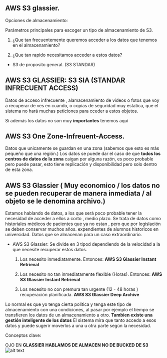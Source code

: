 ## AWS S3 glassier.

Opciones de almacenamiento: 

Parámetros principales para escoger un tipo de almacenamiento de S3.

1. ¿Que tan frecuentemente queremos acceder a los datos que tenemos en el almacenamiento?

2. ¿Que tan rapido necesitamos acceder a estos datos?


- S3 de proposito general. (S3 STANDAR)

## AWS S3 GLASSIER:  S3 SIA (STANDAR INFRECUENT ACCESS)
Datos de acceso infrecuente , alamacenamiento de videos o fotos que voy a recuperar de ves en cuando, o copias de seguridad muy estatica, que el sistema no hará muchas peticiones para cceder a estos objetos.

Si además los datos no son muy **importantes**  tenemos aquí 
## AWS S3 One Zone-Infreuent-Access. 

Datos que unicamente se guardan en una zona (sabemos que esto es más pequeño que una región.) Los datos se puede dar el caso de que **todos los centros de datos de la zona** caigan por alguna razón, es poco probable pero puede pasar, esto tiene replicación y disponibilidad pero solo dentro de esta zona.

## AWS S3 Glassier  ( Muy economico / los datos no se pueden recuperar de manera inmediata / al objeto se le denomina archivo.)
Estamos hablando de datos, a los que será poco probable tener la necesidad de acceder a ellos a corto , medio plazo. Se trata de datos como historiales médicos de pacientes que ya no estan , pero que por legislación se deben conservar muchos años. expendientes de alumnos historicos en universidad. Datos que se almacenan para un caso extraordinario. 

- AWS S3 Glassier:  Se divide en 3 tipod dependiendo de la velocidad a la que necesite recuperar estos datos. 

    1. Los necesito inmediatamente. Entonces: **AWS S3 Glassier Instant Retrieval**

    2. Los necesito no tan inmediatamente flexible (Horas). Entonces: **AWS S3 Glassier Instant Retrieval**

    3. Los necesito no con premura tan urgente (12 - 48 horas ) recuperación planificada. **AWS S3 Glassier Deep Archive**

Lo normal es que yo tenga cierta politica y tenga este tipo de almacenamiento con una condiciones, al pasar por ejemplo el tiempo se transfieren los datos de un almacenamiento a otro. **Tambien existe una gestión inteligente de los datos** El sistema mira que tanto accedo a esos datos y puede sugerir moverlos a una u otra parte según la necesidad. 


Conceptos clave: 

OJO EN **GLASSIER HABLAMOS DE ALMACEN NO DE BUCKED DE S3**
![alt text](image-15.png)